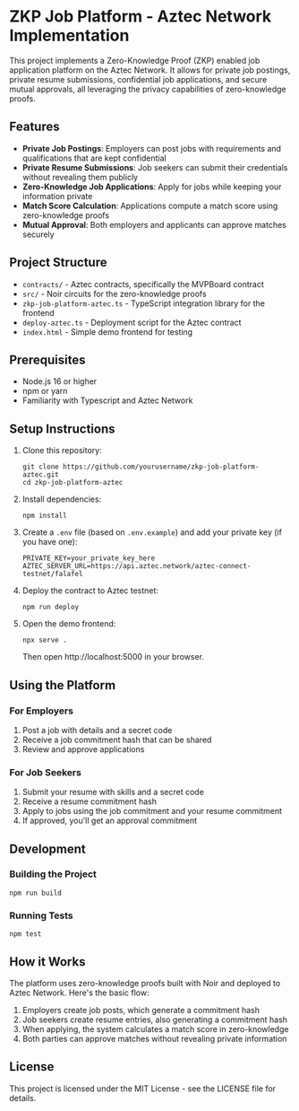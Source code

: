 # ZKP Job Platform - Aztec Network Implementation

This project implements a Zero-Knowledge Proof (ZKP) enabled job application platform on the Aztec Network. It allows for private job postings, private resume submissions, confidential job applications, and secure mutual approvals, all leveraging the privacy capabilities of zero-knowledge proofs.

## Features

- **Private Job Postings**: Employers can post jobs with requirements and qualifications that are kept confidential
- **Private Resume Submissions**: Job seekers can submit their credentials without revealing them publicly
- **Zero-Knowledge Job Applications**: Apply for jobs while keeping your information private
- **Match Score Calculation**: Applications compute a match score using zero-knowledge proofs
- **Mutual Approval**: Both employers and applicants can approve matches securely

## Project Structure

- `contracts/` - Aztec contracts, specifically the MVPBoard contract
- `src/` - Noir circuits for the zero-knowledge proofs
- `zkp-job-platform-aztec.ts` - TypeScript integration library for the frontend
- `deploy-aztec.ts` - Deployment script for the Aztec contract
- `index.html` - Simple demo frontend for testing

## Prerequisites

- Node.js 16 or higher
- npm or yarn
- Familiarity with Typescript and Aztec Network

## Setup Instructions

1. Clone this repository:
   ```
   git clone https://github.com/yourusername/zkp-job-platform-aztec.git
   cd zkp-job-platform-aztec
   ```

2. Install dependencies:
   ```
   npm install
   ```

3. Create a `.env` file (based on `.env.example`) and add your private key (if you have one):
   ```
   PRIVATE_KEY=your_private_key_here
   AZTEC_SERVER_URL=https://api.aztec.network/aztec-connect-testnet/falafel
   ```

4. Deploy the contract to Aztec testnet:
   ```
   npm run deploy
   ```

5. Open the demo frontend:
   ```
   npx serve .
   ```
   Then open http://localhost:5000 in your browser.

## Using the Platform

### For Employers

1. Post a job with details and a secret code
2. Receive a job commitment hash that can be shared
3. Review and approve applications

### For Job Seekers

1. Submit your resume with skills and a secret code
2. Receive a resume commitment hash
3. Apply to jobs using the job commitment and your resume commitment
4. If approved, you'll get an approval commitment

## Development

### Building the Project

```
npm run build
```

### Running Tests

```
npm test
```

## How it Works

The platform uses zero-knowledge proofs built with Noir and deployed to Aztec Network. Here's the basic flow:

1. Employers create job posts, which generate a commitment hash
2. Job seekers create resume entries, also generating a commitment hash
3. When applying, the system calculates a match score in zero-knowledge
4. Both parties can approve matches without revealing private information

## License

This project is licensed under the MIT License - see the LICENSE file for details.
